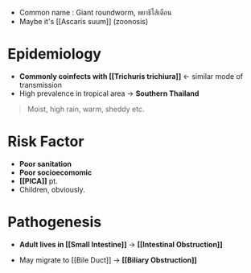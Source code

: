 - Common name : Giant roundworm, พยาธิไส้เดือน
- Maybe it's [[Ascaris suum]] (zoonosis)

# Epidemiology
- **Commonly coinfects with [[Trichuris trichiura]]** <- similar mode of transmission
- High prevalence in tropical area -> **Southern Thailand**
> Moist, high rain, warm, sheddy etc.

# Risk Factor
- **Poor sanitation**
- **Poor socioecomomic**
- **[[PICA]]** pt.
- Children, obviously.

# Pathogenesis
- **Adult lives in [[Small Intestine]]** -> **[[Intestinal Obstruction]]**

- May migrate to [[Bile Duct]] -> **[[Biliary Obstruction]]**